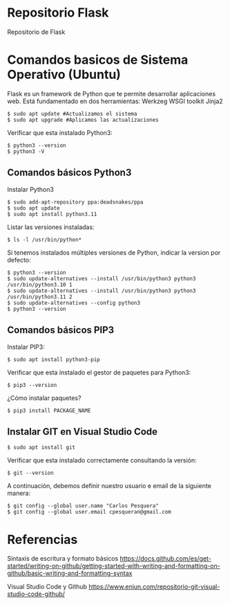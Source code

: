 # Repositorio Flask
Repositorio de Flask

# Comandos basicos de Sistema Operativo (Ubuntu)
Flask es un framework de Python que te permite desarrollar aplicaciones web. Está fundamentado en dos herramientas:
Werkzeg WSGI toolkit
Jinja2
```
$ sudo apt update #Actualizamos el sistema
$ sudo apt upgrade #Aplicamos las actualizaciones
```
Verificar que esta instalado Python3:
```
$ python3 --version
$ python3 -V
```
## Comandos básicos Python3
Instalar Python3
```
$ sudo add-apt-repository ppa:deadsnakes/ppa
$ sudo apt update
$ sudo apt install python3.11
```
Listar las versiones instaladas:
```
$ ls -l /usr/bin/python*
```
Si tenemos instalados múltiples versiones de Python, indicar la version por defecto:
```
$ python3 --version
$ sudo update-alternatives --install /usr/bin/python3 python3 /usr/bin/python3.10 1
$ sudo update-alternatives --install /usr/bin/python3 python3 /usr/bin/python3.11 2
$ sudo update-alternatives --config python3
$ python3 --version
```
## Comandos básicos PIP3
Instalar PIP3:
```
$ sudo apt install python3-pip
```
Verificar que esta instalado el gestor de paquetes para Python3:
```
$ pip3 --version
```
¿Cómo instalar paquetes?
```
$ pip3 install PACKAGE_NAME
```
## Instalar GIT en Visual Studio Code
```
$ sudo apt install git
```
Verificar que esta instalado correctamente consultando la versión:
```
$ git --version
```
A continuación, debemos definir nuestro usuario e email de la siguiente manera:
```
$ git config --global user.name "Carlos Pesquera"
$ git config --global user.email cpesqueran@gmail.com
```
# Referencias
Sintaxis de escritura y formato básicos
https://docs.github.com/es/get-started/writing-on-github/getting-started-with-writing-and-formatting-on-github/basic-writing-and-formatting-syntax

Visual Studio Code y Github
https://www.eniun.com/repositorio-git-visual-studio-code-github/
